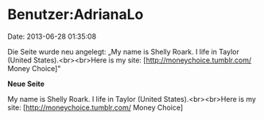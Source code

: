 Benutzer:AdrianaLo
==================

Date: 2013-06-28 01:35:08

Die Seite wurde neu angelegt: „My name is Shelly Roark. I life in Taylor
(United States).\<br\>\<br\>Here is my site:
\[http://moneychoice.tumblr.com/ Money Choice\]"

**Neue Seite**

<div>

My name is Shelly Roark. I life in Taylor (United
States).\<br\>\<br\>Here is my site: \[http://moneychoice.tumblr.com/
Money Choice\]

</div>
